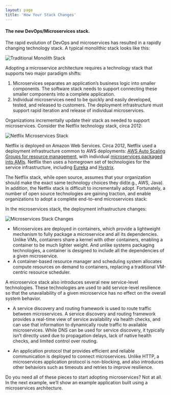 ```yaml
---
layout: page
title: 'How Your Stack Changes'
---
```

#### The new DevOps/Microservices stack.

The rapid evolution of DevOps and microservices has resulted in a rapidly changing technology stack. A typical monolithic stack looks like this:

![Traditional Monolith Stack]({{site.baseurl}}/images/typical.png)

Adopting a microservice architecture requires a technology stack that supports two major paradigm shifts:

1. Microservices separates an application’s business logic into smaller components. The software stack needs to support connecting these smaller components into a complete application.
2. Individual microservices need to be quickly and easily developed, tested, and released to customers. The deployment infrastructure must support rapid iteration and release of individual microservices.

Organizations incrementally update their stack as needed to support microservices. Consider the Netflix technology stack, circa 2012:

![Netflix Microservices Stack]({{site.baseurl}}/images/netflix.png)

Netflix is deployed on Amazon Web Services. Circa 2012, Netflix used a deployment infrastructure common to AWS deployments: [AWS Auto Scaling Groups for resource management](https://www.google.com/url?q=http://techblog.netflix.com/2012/01/auto-scaling-in-amazon-cloud.html&amp;sa=D&amp;usg=AFQjCNGliRlmdrTri_re1DLQo7nflCygvA), with individual [microservices packaged into AMIs](https://www.google.com/url?q=http://techblog.netflix.com/2013/03/ami-creation-with-aminator.html&amp;sa=D&amp;usg=AFQjCNGXPwjbVleIVaHPsIiKHxXvY5K6JA). Netflix then uses a homegrown set of technologies for the service infrastructure, including [Eureka](https://www.google.com/url?q=https://github.com/Netflix/eureka&amp;sa=D&amp;usg=AFQjCNEP11fKjeCgNbvIINeYj453uC9iBw) and [Hystrix](https://www.google.com/url?q=https://github.com/Netflix/Hystrix&amp;sa=D&amp;usg=AFQjCNGUV5mRwdB5NCdmuQH4QIOABgVXhQ).

The Netflix stack, while open source, assumes that your organization should make the exact same technology choices they did(e.g., AWS, Java). In addition, the Netflix stack is difficult to incrementally adopt. Fortunately, a number of open source technologies are gaining traction, and enable organizations to adopt a complete end-to-end microservices stack:

In the microservices stack, the deployment infrastructure changes:

![Microservices Stack Changes]({{site.baseurl}}/images/microservices.png)

* Microservices are deployed in containers, which provide a lightweight mechanism to fully package a microservice and all its dependencies. Unlike VMs, containers share a kernel with other containers, enabling a container to be much lighter weight. And unlike systems packaging technologies, a container is designed to include all the dependencies of a given microservice.
* A container-based resource manager and scheduling system allocates compute resources on demand to containers, replacing a traditional VM-centric resource scheduler.

A microservice stack also introduces several new service-level technologies. These technologies are used to add service-level resilience so that the unavailability of a given microservice has no effect on the overall system behavior.


* A service discovery and routing framework is used to route traffic between microservices. A service discovery and routing framework provides a real-time view of service availability via health checks, and can use that information to dynamically route traffic to available microservices. While DNS can be used for service discovery, it typically isn’t directly used due to propagation delays, lack of native health checks, and limited control over routing.

* An application protocol that provides efficient and reliable communication is deployed to connect microservices. Unlike HTTP, a microservices application protocol is non-blocking, and also introduces other behaviors such as timeouts and retries to improve resilience.

Do you need all of these pieces to start adopting microservices? Not at all. In the next example, we’ll show an example application built using a microservices architecture.
